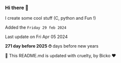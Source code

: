 ### Hi there 👋

I create some cool stuff (C, python and Fun !)

Added the `Friday 29 feb 2024`

Last update on Fri Apr 05 2024

**271 day before 2025 ⏱** days before new years

🤖 This README.md is updated with cruelty, by Bicko ❤️


